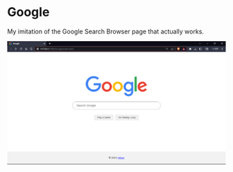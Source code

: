 # Google

My imitation of the Google Search Browser page that actually works.

![the-google-page](https://github.com/oye-nifemi/Google/blob/main/Google%20clone%20page.png)
